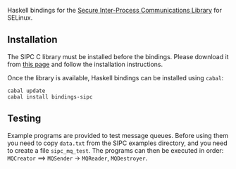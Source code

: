 Haskell bindings for the [Secure Inter-Process Communications Library](http://oss.tresys.com/projects/sipc) for SELinux.

Installation
------------

The SIPC C library must be installed before the bindings. Please download it from [this page](http://oss.tresys.com/projects/sipc/wiki/download) and follow the installation instructions.

Once the library is available, Haskell bindings can be installed using `cabal`:

    cabal update
    cabal install bindings-sipc

Testing
-------

Example programs are provided to test message queues. Before using them you need to copy `data.txt` from the SIPC examples directory, and you need to create a file `sipc_mq_test`. The programs can then be executed in order: `MQCreator` ==> `MQSender` -> `MQReader`, `MQDestroyer`.
